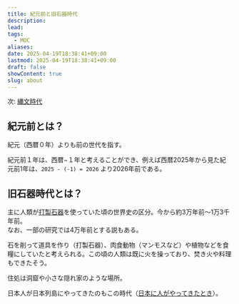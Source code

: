 ```yaml
---
title: 紀元前と旧石器時代
description: 
lead: 
tags:
  - MOC
aliases: 
date: 2025-04-19T18:38:41+09:00
lastmod: 2025-04-19T18:38:41+09:00
draft: false
showContent: true
slug: about
---
```

次: [縄文時代](../joumon/縄文時代.md)
## 紀元前とは？
紀元（西暦０年）よりも前の世代を指す。

紀元前１年は、西暦−１年と考えることができ、例えば西暦2025年から見た紀元前1年は、`2025 - (-1) = 2026` より2026年前である。

## 旧石器時代とは？
主に人類が[打製石器](打製石器.md)を使っていた頃の世界史の区分。今から約3万年前〜1万3千年前。  
なお、一部の研究では4万年前とする説もある。

石を削って道具を作り（打製石器）、肉食動物（マンモスなど）や植物などを食糧にしていたと考えられる。この頃の人類は既に火を操っており、焚き火や料理もできたそう。

住処は洞窟や小さな隠れ家のような場所。

日本人が日本列島にやってきたのもこの時代（[日本に人がやってきたとき](日本に人がやってきたとき.md)）。